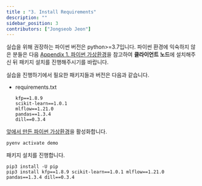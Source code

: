 ```yaml
---
title : "3. Install Requirements"
description: ""
sidebar_position: 3
contributors: ["Jongseob Jeon"]
---
```


실습을 위해 권장하는 파이썬 버전은 python>=3.7입니다. 파이썬 환경에 익숙하지 않은 분들은 다음 [Appendix 1. 파이썬 가상환경](../appendix/pyenv)을 참고하여 **클라이언트 노드**에 설치해주신 뒤 패키지 설치를 진행해주시기를 바랍니다.

실습을 진행하기에서 필요한 패키지들과 버전은 다음과 같습니다.

- requirements.txt

  ```text
  kfp==1.8.9
  scikit-learn==1.0.1
  mlflow==1.21.0
  pandas==1.3.4
  dill==0.3.4
  ```

[앞에서 만든 파이썬 가상환경](../appendix/pyenv.md#python-가상환경-생성)을 활성화합니다.

```text
pyenv activate demo
```

패키지 설치를 진행합니다.

```text
pip3 install -U pip
pip3 install kfp==1.8.9 scikit-learn==1.0.1 mlflow==1.21.0 pandas==1.3.4 dill==0.3.4
```
